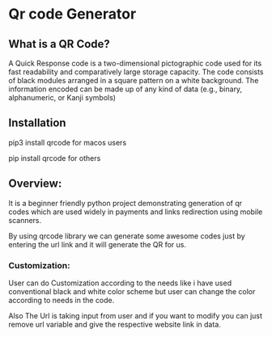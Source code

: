 <h1>Qr code Generator</h1>

<h2>What is a QR Code?</h2>

A Quick Response code is a two-dimensional pictographic code used for its fast readability and comparatively large storage capacity. The code consists of black modules arranged in a square pattern on a white background. The information encoded can be made up of any kind of data (e.g., binary, alphanumeric, or Kanji symbols)


<h2>Installation</h2>

pip3 install qrcode for macos users

pip install qrcode for others

<h2>Overview:</h2>

It is a beginner friendly python project demonstrating generation of qr codes which are used widely in payments and links redirection using mobile scanners.

By using qrcode library we can generate some awesome codes just by entering the url link and it will generate the QR for us.


<h3>Customization:</h3>
User can do Customization according to the needs like i have used conventional black and white color scheme but user can change the color according to needs in the code.

Also The Url is taking input from user and if you want to modify you can just remove url variable and give the respective website link in data.

